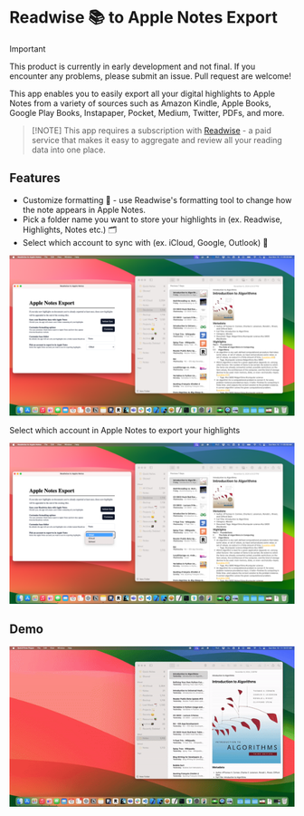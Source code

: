 # Readwise 📚 to Apple Notes Export

> [!IMPORTANT]
> This product is currently in early development and not final. If you encounter any problems, please submit an issue. Pull request are welcome!

This app enables you to easily export all your digital highlights to Apple Notes from a variety of sources such as Amazon Kindle, Apple Books, Google Play Books, Instapaper, Pocket, Medium, Twitter, PDFs, and more.

> [!NOTE] This app requires a subscription with [Readwise](https://readwise.io/) - a paid service that makes it easy to aggregate and review all your reading data into one place.

## Features

- Customize formatting 💅 - use Readwise's formatting tool to change how the note appears in Apple Notes.
- Pick a folder name you want to store your highlights in (ex. Readwise, Highlights, Notes etc.) 🗂️
- Select which account to sync with (ex. iCloud, Google, Outlook) 🤔

![main-screen](/screenshots/app-and-apple-notes.png)

Select which account in Apple Notes to export your highlights

![select-account](</screenshots/select-account.png>)

## Demo

![demo](/screenshots/apple-notes-readwise-demo.gif)